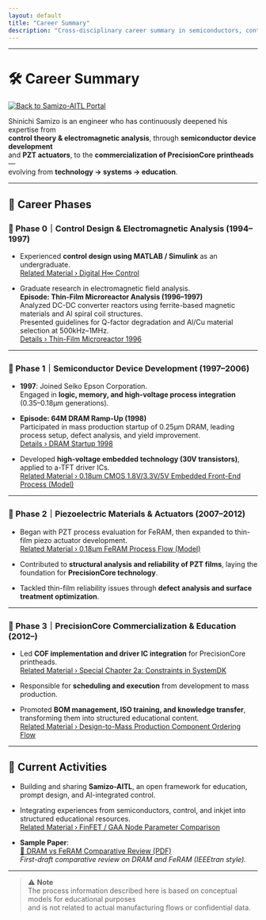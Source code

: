 ```yaml
---
layout: default
title: "Career Summary"
description: "Cross-disciplinary career summary in semiconductors, control, inkjet, and education"
---
```


---

# 🛠️ Career Summary

[![Back to Samizo-AITL Portal](https://img.shields.io/badge/Back%20to-Samizo--AITL%20Portal-brightgreen)](https://samizo-aitl.github.io/)

Shinichi Samizo is an engineer who has continuously deepened his expertise from  
**control theory & electromagnetic analysis**, through **semiconductor device development**  
and **PZT actuators**, to the **commercialization of PrecisionCore printheads**—  
evolving from **technology → systems → education**.

---

## 📘 Career Phases

### 🔹 Phase 0｜Control Design & Electromagnetic Analysis (1994–1997)
- Experienced **control design using MATLAB / Simulink** as an undergraduate.  
  [Related Material › Digital H∞ Control](https://samizo-aitl.github.io/EduController/part04_digital/theory/06_digital_hinf_control.html)

- Graduate research in electromagnetic field analysis.  
  **Episode: Thin-Film Microreactor Analysis (1996–1997)**  
  Analyzed DC-DC converter reactors using ferrite-based magnetic materials and Al spiral coil structures.  
  Presented guidelines for Q-factor degradation and Al/Cu material selection at 500kHz–1MHz.  
  [Details › Thin-Film Microreactor 1996](https://samizo-aitl.github.io/Edusemi-Plus/archive/in1996/thinfilm_microreactor/)

---

### 🔹 Phase 1｜Semiconductor Device Development (1997–2006)
- **1997**: Joined Seiko Epson Corporation.  
  Engaged in **logic, memory, and high-voltage process integration** (0.35–0.18μm generations).

- **Episode: 64M DRAM Ramp-Up (1998)**  
  Participated in mass production startup of 0.25μm DRAM, leading process setup, defect analysis, and yield improvement.  
  [Details › DRAM Startup 1998](https://samizo-aitl.github.io/Edusemi-Plus/archive/in1998/DRAM_Startup_64M_1998/)

- Developed **high-voltage embedded technology (30V transistors)**, applied to a-TFT driver ICs.  
  [Related Material › 0.18μm CMOS 1.8V/3.3V/5V Embedded Front-End Process (Model)](https://samizo-aitl.github.io/Edusemi-v4x/chapter3_process_evolution/docs/0.18um_1.8V_3.3V_5V)

---

### 🔹 Phase 2｜Piezoelectric Materials & Actuators (2007–2012)
- Began with PZT process evaluation for FeRAM, then expanded to thin-film piezo actuator development.  
  [Related Material › 0.18μm FeRAM Process Flow (Model)](https://samizo-aitl.github.io/Edusemi-v4x/d_chapter1_memory_technologies/doc_FeRAM/0.18um_FeRAM_ProcessFlow)

- Contributed to **structural analysis and reliability of PZT films**, laying the foundation for **PrecisionCore technology**.

- Tackled thin-film reliability issues through **defect analysis and surface treatment optimization**.

---

### 🔹 Phase 3｜PrecisionCore Commercialization & Education (2012–)
- Led **COF implementation and driver IC integration** for PrecisionCore printheads.  
  [Related Material › Special Chapter 2a: Constraints in SystemDK](https://samizo-aitl.github.io/Edusemi-v4x/f_chapter2a_systemdk/)

- Responsible for **scheduling and execution** from development to mass production.

- Promoted **BOM management, ISO training, and knowledge transfer**, transforming them into structured educational content.  
  [Related Material › Design-to-Mass Production Component Ordering Flow](https://samizo-aitl.github.io/EduMecha/08_production_process/production_process_flow.html)

---

## 🎯 Current Activities
- Building and sharing **Samizo-AITL**, an open framework for education, prompt design, and AI-integrated control.

- Integrating experiences from semiconductors, control, and inkjet into structured educational resources.  
  [Related Material › FinFET / GAA Node Parameter Comparison](https://samizo-aitl.github.io/Edusemi-v4x/f_chapter1_finfet_gaa/appendixf1_05_node_params)

- **Sample Paper**:  
  [📄 DRAM vs FeRAM Comparative Review (PDF)](../docs/review_dram_feram.pdf)  
  *First-draft comparative review on DRAM and FeRAM (IEEEtran style).*
  
---

> ⚠️ **Note**  
> The process information described here is based on conceptual models for educational purposes  
> and is not related to actual manufacturing flows or confidential data.
